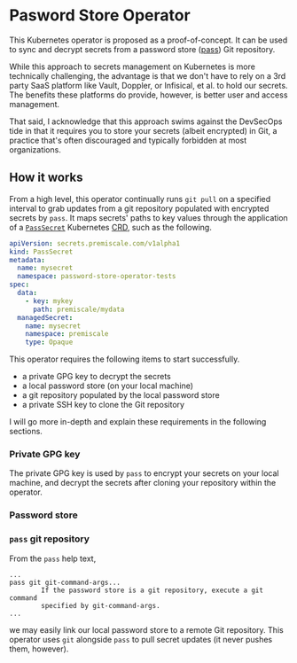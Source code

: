 # Pasword Store Operator

This Kubernetes operator is proposed as a proof-of-concept. It can be used to sync and decrypt secrets from a password store ([pass](https://www.passwordstore.org/)) Git repository.

While this approach to secrets management on Kubernetes is more technically challenging, the advantage is that we don't have to rely on a 3rd party SaaS platform like Vault, Doppler,
or Infisical, et al. to hold our secrets. The benefits these platforms do provide, however, is better user and access management.

That said, I acknowledge that this approach swims against the DevSecOps tide in that it requires you to store your secrets (albeit encrypted) in Git, a practice
that's often discouraged and typically forbidden at most organizations.

## How it works

From a high level, this operator continually runs `git pull` on a specified interval to grab updates from a git repository populated with encrypted
secrets by `pass`. It maps secrets' paths to key values through the application of a [`PassSecret`](helm/operator/crds/PassSecret.yaml) Kubernetes [CRD](https://kubernetes.io/docs/concepts/extend-kubernetes/api-extension/custom-resources/),
such as the following.

```yaml
apiVersion: secrets.premiscale.com/v1alpha1
kind: PassSecret
metadata:
  name: mysecret
  namespace: password-store-operator-tests
spec:
  data:
    - key: mykey
      path: premiscale/mydata
  managedSecret:
    name: mysecret
    namespace: premiscale
    type: Opaque
```

This operator requires the following items to start successfully.

- a private GPG key to decrypt the secrets
- a local password store (on your local machine)
- a git repository populated by the local password store
- a private SSH key to clone the Git repository

I will go more in-depth and explain these requirements in the following sections.

### Private GPG key

The private GPG key is used by `pass` to encrypt your secrets on your local machine, and decrypt the secrets after cloning your repository within the operator.

### Password store

### `pass` git repository

From the `pass` help text,

```text
...
pass git git-command-args...
        If the password store is a git repository, execute a git command
        specified by git-command-args.
...
```

we may easily link our local password store to a remote Git repository. This operator uses `git` alongside `pass` to pull secret updates (it never pushes them, however).